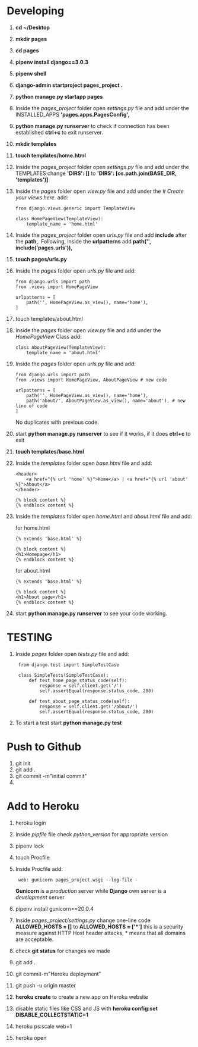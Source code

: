 # Developing

1. **cd ~/Desktop**
2. **mkdir pages**
3. **cd pages**
4. **pipenv install django==3.0.3**
5. **pipenv shell**
6. **django-admin startproject pages_project .**
7. **python manage.py startapp pages**
8. Inside the *pages_project* folder open *settings.py* file and add under the INSTALLED_APPS **'pages.apps.PagesConfig',**
9. **python manage.py runserver** to check if connection has been established **ctrl+c** to exit runserver.
10. **mkdir templates**
11. **touch templates/home.html**
12. Inside the *pages_project* folder open *settings.py* file and add under the TEMPLATES change **'DIRS': []** to **'DIRS': [os.path.join(BASE_DIR, 'templates')]**
13. Inside the *pages* folder open *view.py* file and add under the *# Create your views here.* add:

        from django.views.generic import TemplateView

        class HomePageView(TemplateView):
            template_name = 'home.html'

14. Inside the *pages_project* folder open *urls.py* file and add **include** after the **path,**. Following, inside the **urlpatterns** add **path('', include('pages.urls')),**
15. **touch pages/urls.py**
16. Inside the *pages* folder open *urls.py* file and add:

        from django.urls import path
        from .views import HomePageView

        urlpatterns = [
            path('', HomePageView.as_view(), name='home'),
        ]

17. touch templates/about.html
18. Inside the *pages* folder open *view.py* file and add under the *HomePageView* Class add:

        class AboutPageView(TemplateView):
            template_name = 'about.html'

19. Inside the *pages* folder open *urls.py* file and add:

        from django.urls import path
        from .views import HomePageView, AboutPageView # new code

        urlpatterns = [
            path('', HomePageView.as_view(), name='home'),
            path('about/', AboutPageView.as_view(), name='about'), # new line of code
        ]
    No duplicates with previous code.
20. start **python manage.py runserver** to see if it works, if it does **ctrl+c** to exit
21. **touch templates/base.html**
22. Inside the *templates* folder open *base.html* file and add:

        <header>
            <a href="{% url 'home' %}">Home</a> | <a href="{% url 'about' %}">About</a>
        </header>

        {% block content %}
        {% endblock content %}

23. Inside the *templates* folder open *home.html* and *about.html* file and add:

    for home.html

        {% extends 'base.html' %}

        {% block content %}
        <h1>Homepage</h1>
        {% endblock content %}

    for about.html

        {% extends 'base.html' %}

        {% block content %}
        <h1>About page</h1>
        {% endblock content %}

24. start **python manage.py runserver** to see your code working.


# TESTING

1. Inside *pages* folder open *tests.py* file and add:

        from django.test import SimpleTestCase

        class SimpleTests(SimpleTestCase):
            def test_home_page_status_code(self):
                response = self.client.get('/')
                self.assertEqual(response.status_code, 200)

            def test_about_page_status_code(self):
                response = self.client.get('/about/')
                self.assertEqual(response.status_code, 200)

2. To start a test start **python manage.py test**

# Push to Github

1. git init
2. git add .
3. git commit -m"initial commit"
4. 

# Add to Heroku

1. heroku login
2. Inside *pipfile* file check *python_version* for appropriate version
3. pipenv lock
4. touch Procfile
5. Inside Procfile add:

        web: gunicorn pages_project.wsgi --log-file -
    **Gunicorn** is a *production* server while **Django** own server is a *development* server
6. pipenv install gunicorn==20.0.4
7. Inside *pages_project/settings.py* change one-line code **ALLOWED_HOSTS = []** to **ALLOWED_HOSTS = ['*']** this is a security measure against HTTP Host header attacks, * means that all domains are acceptable.
8. check **git status** for changes we made
9. git add .
10. git commit-m"Heroku deployment"
11. git push -u origin master
12. **heroku create** to create a new app on Heroku website
13. disable static files like CSS and JS with **heroku config:set DISABLE_COLLECTSTATIC=1**
14. heroku ps:scale web=1
15. heroku open